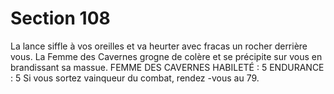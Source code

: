 # Section 108

La lance siffle à vos oreilles et va heurter avec fracas un rocher
derrière vous. La Femme des Cavernes grogne de colère et se
précipite sur vous en brandissant sa massue.
FEMME  DES CAVERNES HABILETÉ : 5 ENDURANCE : 5 Si
vous sortez vainqueur du combat, rendez -vous au  79.